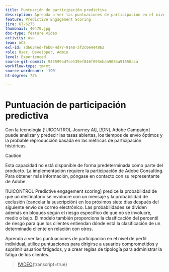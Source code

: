 ```yaml
---
title: Puntuación de participación predictiva
description: Aprenda a ver las puntuaciones de participación en el nivel de perfil individual, utilice puntuaciones para dirigirse a usuarios comprometidos y suprimir usuarios fatigados, y a crear reglas de tipología para administrar la fatiga de los clientes.
feature: Predictive Engagement Scoring
jira: KT-6275
thumbnail: 40470.jpg
doc-type: feature video
activity: use
team: ACS
exl-id: 7d6634ed-f6b0-4d77-9148-3f2c0e444862
role: User, Developer, Admin
level: Experienced
source-git-commit: 943599bd7ce139ef846f093ebda9084a91550aca
workflow-type: tm+mt
source-wordcount: '190'
ht-degree: 72%

---
```


# Puntuación de participación predictiva

Con la tecnología [!UICONTROL Journey AI], [!DNL Adobe Campaign] puede analizar y predecir las tasas abiertas, los tiempos de envío óptimos y la probable reproducción basada en las métricas de participación históricas.

>[!CAUTION]
>Esta capacidad no está disponible de forma predeterminada como parte del producto. La implementación requiere la participación de Adobe Consulting. Para obtener más información, póngase en contacto con su representante de Adobe.

[!UICONTROL Predictive engagement scoring] predice la probabilidad de que un destinatario se involucre con un mensaje y la probabilidad de exclusión (cancelar la suscripción) en los próximos siete días después del siguiente envío de correo electrónico. Las probabilidades se dividen además en bloques según el riesgo específico de que no se involucre, medio o bajo. El modelo también proporciona la clasificación del percentil de riesgo para que los clientes entiendan dónde está la clasificación de un determinado cliente en relación con otros.

Aprenda a ver las puntuaciones de participación en el nivel de perfil individual, utilice puntuaciones para dirigirse a usuarios comprometidos y suprimir usuarios fatigados, y a crear reglas de tipología para administrar la fatiga de los clientes.

>[!VIDEO](https://video.tv.adobe.com/v/40470?learn=on){transcript=true}
